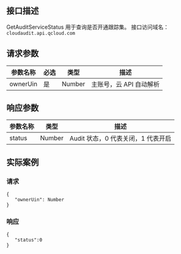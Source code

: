 
## 接口描述
GetAuditServiceStatus 用于查询是否开通跟踪集。
接口访问域名：`cloudaudit.api.qcloud.com`

## 请求参数
|参数名称|必选|类型|描述|
|---------|---------|---------|--------|
|ownerUin|	是|	Number	|主账号，云 API 自动解析|

## 响应参数


| 参数名称 | 类型 | 描述 |
|---------|---------|---------|
| status | Number | Audit 状态，0 代表关闭，1 代表开启 |


## 实际案例
### 请求

```
{
   "ownerUin": Number
}
```
### 响应

```
{
   "status":0
}
```
